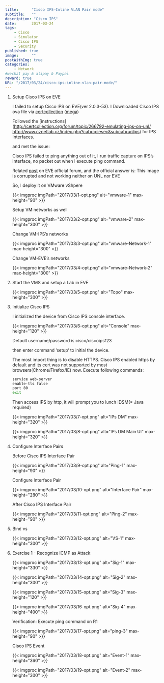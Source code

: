 ```yaml
---
title:      "Cisco IPS–Inline VLAN Pair mode"
subtitle:   ""
description: "Cisco IPS"
date:       2017-03-24
tags:
    - Cisco
    - Simulator
    - Cisco IPS
    - Security
published: true 
image:      ""
postWithImg: true
categories:
    - Network
#wechat pay & alipay & Paypal
reward: true
URL: "/2017/03/24/cisco-ips-inline-vlan-pair-mode/"
---
```

1. Setup Cisco IPS on EVE

    I failed to setup Cisco IPS on EVE(ver 2.0.3-53). I Downloaded Cisco IPS ova file via [certcollection](http://certcollection.org/forum/topic/270568-ips-4240-ver-7-unholy-darkness/page__hl__%20cisco%20%20ips) ([mega](https://mega.nz/#!W99UnTIa!-3k6bQwiD_DhNCDFfL6TWlU69KoRwIYeaJE9JlDOASY))

    Followed the [instructions](http://certcollection.org/forum/topic/266792-emulating-ips-on-unl/ http://www.cznetlab.cz/index.php?cat=cciesec&subcat=unlips) for IPS Interfaces.

    and met the issue:

    Cisco IPS failed to ping anything out of it, I run traffic capture on IPS’s interface, no packet out when I execute ping command.

    Related [post](http://www.unetlab.com/forum/viewtopic.php?f=5&t=55&sid=25184c5b3a889925218c20bffb2f180f) on EVE official forum, and the official answer is: This image is corrupted and not working neither on UNL nor EVE

    So, I deploy it on VMware vShpere

    {{< imgproc imgPath="2017/03/1-opt.png" alt="vmware-1" max-height="90" >}}

    Setup VM networks as well

    {{< imgproc imgPath="2017/03/2-opt.png" alt="vmware-2" max-height="300" >}}

    Change VM-IPS’s networks

    {{< imgproc imgPath="2017/03/3-opt.png" alt="vmware-Network-1" max-height="300" >}}

    Change VM-EVE’s networks

    {{< imgproc imgPath="2017/03/4-opt.png" alt="vmware-Network-2" max-height="300" >}}

2. Start the VMS and setup a Lab in EVE

    {{< imgproc imgPath="2017/03/5-opt.png" alt="Topo" max-height="300" >}}

3. Initialize Cisco IPS

    I initialized the device from Cisco IPS console interface.

    {{< imgproc imgPath="2017/03/6-opt.png" alt="Console" max-height="120" >}}

    Default username/password is cisco/ciscoips123

    then enter command ‘setup‘ to initial the device.

    The most import thing is to disable HTTPS. Cisco IPS enabled https by default and its cert was not supported by most browsers(Chrome/Firefox/IE) now. Execute following commands:

    ~~~bash
    service web-server
    enable-tls false
    port 80
    exit
    ~~~

    Then access IPS by http, it will prompt you to lunch IDSM(* Java required)

    {{< imgproc imgPath="2017/03/7-opt.png" alt="IPs DM" max-height="320" >}}

    {{< imgproc imgPath="2017/03/8-opt.png" alt="IPs DM Main UI" max-height="320" >}}

4. Configure Interface Pairs

    Before Cisco IPS Interface Pair

    {{< imgproc imgPath="2017/03/9-opt.png" alt="Ping-1" max-height="90" >}}

    Configure Interface Pair

    {{< imgproc imgPath="2017/03/10-opt.png" alt="Interface Pair" max-height="280" >}}

    After Cisco IPS Interface Pair

    {{< imgproc imgPath="2017/03/11-opt.png" alt="Ping-2" max-height="90" >}}

5. Bind vs

    {{< imgproc imgPath="2017/03/12-opt.png" alt="VS-1" max-height="300" >}}

6. Exercise 1 - Recognize ICMP as Attack

    {{< imgproc imgPath="2017/03/13-opt.png" alt="Sig-1" max-height="330" >}}

    {{< imgproc imgPath="2017/03/14-opt.png" alt="Sig-2" max-height="300" >}}

    {{< imgproc imgPath="2017/03/15-opt.png" alt="Sig-3" max-height="120" >}}

    {{< imgproc imgPath="2017/03/16-opt.png" alt="Sig-4" max-height="400" >}}

    Verification: Execute ping command on R1

    {{< imgproc imgPath="2017/03/17-opt.png" alt="ping-3" max-height="90" >}}

    Cisco IPS Event

    {{< imgproc imgPath="2017/03/18-opt.png" alt="Event-1" max-height="360" >}}

    {{< imgproc imgPath="2017/03/19-opt.png" alt="Event-2" max-height="300" >}}